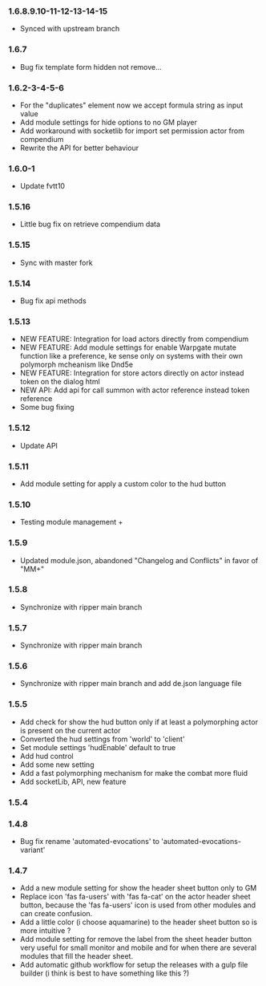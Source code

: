 ### 1.6.8.9.10-11-12-13-14-15

- Synced with upstream branch

### 1.6.7

- Bug fix template form hidden not remove...

### 1.6.2-3-4-5-6

- For the "duplicates" element now we accept formula string as input value
- Add module settings for hide options to no GM player
- Add workaround with socketlib for import set permission actor from compendium
- Rewrite the API for better behaviour

### 1.6.0-1

- Update fvtt10

### 1.5.16

- Little bug fix on retrieve compendium data

### 1.5.15

- Sync with master fork

### 1.5.14

- Bug fix api methods

### 1.5.13

- NEW FEATURE: Integration for load actors directly from compendium
- NEW FEATURE: Add module settings for enable Warpgate mutate function like a preference, ke sense only on systems with their own polymorph mcheanism like Dnd5e
- NEW FEATURE: Integration for store actors directly on actor instead token on the dialog html
- NEW API: Add api for call summon with actor reference instead token reference
- Some bug fixing

### 1.5.12

- Update API

### 1.5.11

- Add module setting for apply a custom color to the hud button

### 1.5.10

- Testing module management +

### 1.5.9

- Updated module.json, abandoned "Changelog and Conflicts" in favor of "MM+"

### 1.5.8

- Synchronize with ripper main branch

### 1.5.7

- Synchronize with ripper main branch

### 1.5.6

- Synchronize with ripper main branch and add de.json language file

### 1.5.5

- Add check for show the hud button only if at least a polymorphing actor is present on the current actor
- Converted the hud settings from 'world' to 'client'
- Set module settings 'hudEnable' default to true
- Add hud control
- Add some new setting
- Add a fast polymorphing mechanism for make the combat more fluid
- Add socketLib, API, new feature

### 1.5.4

### 1.4.8

- Bug fix rename 'automated-evocations' to 'automated-evocations-variant'

### 1.4.7

- Add a new module setting for show the header sheet button only to GM
- Replace icon 'fas fa-users' with 'fas fa-cat' on the actor header sheet button, because the 'fas fa-users' icon is used  from other modules and can create confusion.
- Add a little color (i choose aquamarine) to the header sheet button so is more intuitive ?
- Add module setting for remove the label from the sheet header button very useful for small monitor and mobile and for when there are several modules that fill the header sheet.
- Add automatic github workflow for setup the releases with a gulp file builder (i think is best to have something like this ?)
